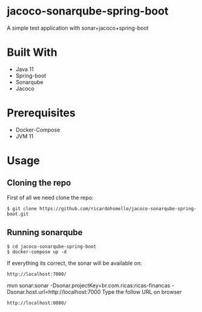 # jacoco-sonarqube-spring-boot
A simple test application with sonar+jacoco+spring-boot

# Built With
- Java 11
- Spring-boot
- Sonarqube
- Jacoco


# Prerequisites
 - Docker-Compose
 - JVM 11 
 
 # Usage
## Cloning the repo

First of all we need clone the repo:
```
$ git clone https://github.com/ricardohsmello/jacoco-sonarqube-spring-boot.git
```
## Running sonarqube 

```
$ cd jacoco-sonarqube-spring-boot
$ docker-compose up -d
```

If everything its correct, the sonar will be available on: 
```
http://localhost:7000/
```

 mvn sonar:sonar -Dsonar.projectKey=br.com.ricas:ricas-financas -Dsonar.host.url=http://localhost:7000
Type the follow URL on browser
```
http://localhost:8080/
```
